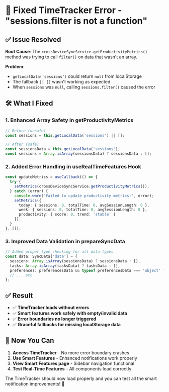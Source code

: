# 🔧 Fixed TimeTracker Error - "sessions.filter is not a function"

## ✅ **Issue Resolved**

**Root Cause**: The `crossDeviceSyncService.getProductivityMetrics()` method was trying to call `filter()` on data that wasn't an array.

**Problem**: 
- `getLocalData('sessions')` could return `null` from localStorage
- The fallback `|| []` wasn't working as expected
- When `sessions` was `null`, calling `sessions.filter()` caused the error

## 🛠️ **What I Fixed**

### **1. Enhanced Array Safety in getProductivityMetrics**
```typescript
// Before (unsafe)
const sessions = this.getLocalData('sessions') || [];

// After (safe)
const sessionsData = this.getLocalData('sessions');
const sessions = Array.isArray(sessionsData) ? sessionsData : [];
```

### **2. Added Error Handling in useRealTimeFeatures Hook**
```typescript
const updateMetrics = useCallback(() => {
  try {
    setMetrics(crossDeviceSyncService.getProductivityMetrics());
  } catch (error) {
    console.warn('Failed to update productivity metrics:', error);
    setMetrics({
      today: { sessions: 0, totalTime: 0, avgSessionLength: 0 },
      week: { sessions: 0, totalTime: 0, avgSessionLength: 0 },
      productivity: { score: 0, trend: 'stable' }
    });
  }
}, []);
```

### **3. Improved Data Validation in prepareSyncData**
```typescript
// Added proper type checking for all data types
const data: SyncData['data'] = {
  sessions: Array.isArray(sessionsData) ? sessionsData : [],
  tasks: Array.isArray(tasksData) ? tasksData : [],
  preferences: preferencesData && typeof preferencesData === 'object' ? preferencesData : {},
  // ... etc
};
```

## ✅ **Result**

- ✅ **TimeTracker loads without errors**
- ✅ **Smart features work safely with empty/invalid data**
- ✅ **Error boundaries no longer triggered**
- ✅ **Graceful fallbacks for missing localStorage data**

## 🚀 **Now You Can**

1. **Access TimeTracker** - No more error boundary crashes
2. **Use Smart Features** - Enhanced notifications work properly
3. **View Smart Features page** - Sidebar navigation functional
4. **Test Real-Time Features** - All components load correctly

The TimeTracker should now load properly and you can test all the smart notification improvements! 🎉
